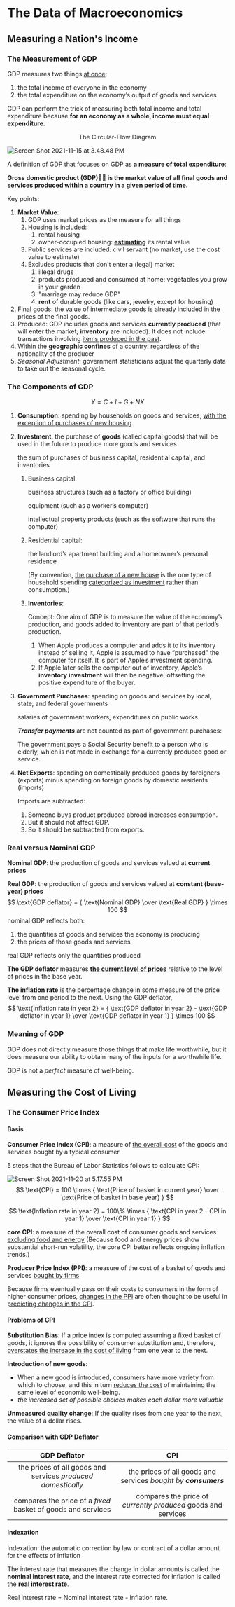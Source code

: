 # The Data of Macroeconomics

## Measuring a Nation's Income

### The Measurement of GDP

GDP measures two things <u>at once</u>:

1. the total income of everyone in the economy
2. the total expenditure on the economy’s output of goods and services

GDP can perform the trick of measuring both total income and total expenditure because **for an economy as a whole, income must equal expenditure**.

<center>The Circular-Flow Diagram</center>

![Screen Shot 2021-11-15 at 3.48.48 PM](The%20Data%20of%20Macroeconomics.assets/Screen%20Shot%202021-11-15%20at%203.48.48%20PM.png)

A definition of GDP that focuses on GDP as **a measure of total expenditure**:

**Gross domestic product (GDP) is the market value of all final goods and services produced within a country in a given period of time.**

Key points:

1. **Market Value**:
    1. GDP uses market prices as the measure for all things
    2. Housing is included:
        1. rental housing
        2. owner-occupied housing: **<u>estimating</u>** its rental value
    3. Public services are included: civil servant (no market, use the cost value to estimate)
    4. Excludes products that don't enter a (legal) market
        1. illegal drugs
        2. products produced and consumed at home: vegetables you grow in your garden
        3. "marriage may reduce GDP"
        4. **rent** of durable goods (like cars, jewelry, except for housing)
2. Final goods: the value of intermediate goods is already included in the prices of the final goods.
3. Produced: GDP includes goods and services **currently produced** (that will enter the market; **inventory** are included). It does not include transactions involving <u>items produced in the past</u>.
4. Within the **geographic confines** of a country: regardless of the nationality of the producer
5. *Seasonal Adjustment*: government statisticians adjust the quarterly data to take out the seasonal cycle.

### The Components of GDP

$$
Y = C + I + G + NX
$$

1. **Consumption**: spending by households on goods and services, <u>with the exception of purchases of new housing</u>

2. **Investment**: the purchase of **goods** (called capital goods) that will be used in the future to produce more goods and services

    the sum of purchases of business capital, residential capital, and inventories

    1. Business capital:

        business structures (such as a factory or office building)

        equipment (such as a worker’s computer)

        intellectual property products (such as the software that runs the computer)

    2. Residential capital:

        the landlord’s apartment building and a homeowner’s personal residence

        (By convention, <u>the purchase of a new house</u> is the one type of household spending <u>categorized as investment</u> rather than consumption.)

    3. **Inventories**:

        Concept: One aim of GDP is to measure the value of the economy’s production, and goods added to inventory are part of that period’s production.

        1. When Apple produces a computer and adds it to its inventory instead of selling it, Apple is assumed to have “purchased” the computer for itself. It is part of Apple’s investment spending.
        2. If Apple later sells the computer out of inventory, Apple’s **inventory investment** will then be negative, offsetting the positive expenditure of the buyer.

3. **Government Purchases**: spending on goods and services by local, state, and federal governments

    salaries of government workers, expenditures on public works

    ***Transfer payments*** are not counted as part of government purchases:

    The government pays a Social Security benefit to a person who is elderly, which is not made in exchange for a currently produced good or service.

4. **Net Exports**: spending on domestically produced goods by foreigners (exports) minus spending on foreign goods by domestic residents (imports)

    Imports are subtracted:

    1. Someone buys product produced abroad increases consumption.
    2. But it should not affect GDP.
    3. So it should be subtracted from exports.

### Real versus Nominal GDP

**Nominal GDP**: the production of goods and services valued at **current prices**

**Real GDP**: the production of goods and services valued at **constant (base-year) prices**
$$
\text{GDP deflator} = { \text{Nominal GDP} \over \text{Real GDP} } \times 100
$$
nominal GDP reflects both:

1. the quantities of goods and services the economy is producing
2. the prices of those goods and services

real GDP reflects only the quantities produced

**The GDP deflator** measures **<u>the current level of prices</u>** relative to the level of prices in the base year.

**The inflation rate** is the percentage change in some measure of the price level from one period to the next. Using the GDP deflator,
$$
\text{Inflation rate in year 2} = { \text{GDP deflator in year 2} - \text{GDP deflator in year 1} \over \text{GDP deflator in year 1} } \times 100
$$

### Meaning of GDP

GDP does not directly measure those things that make life worthwhile, but it does measure our ability to obtain many of the inputs for a worthwhile life.

GDP is not a *perfect* measure of well-being.

## Measuring the Cost of Living

### The Consumer Price Index

#### Basis

**Consumer Price Index (CPI)**: a measure of <u>the overall cost</u> of the goods and services bought by a typical consumer

5 steps that the Bureau of Labor Statistics follows to calculate CPI:

![Screen Shot 2021-11-20 at 5.17.55 PM](The%20Data%20of%20Macroeconomics.assets/Screen%20Shot%202021-11-20%20at%205.17.55%20PM.png)
$$
\text{CPI} = 100 \times { \text{Price of basket in current year} \over \text{Price of basket in base year} }
$$

$$
\text{Inflation rate in year 2} = 100\% \times { \text{CPI in year 2 - CPI in year 1} \over \text{CPI in year 1} }
$$

**core CPI**: a measure of the overall cost of consumer goods and services <u>excluding food and energy</u>  (Because food and energy prices show substantial short-run volatility, the core CPI better reflects ongoing inflation trends.)

**Producer Price Index (PPI)**: a measure of the cost of a basket of goods and services <u>bought by firms</u>

Because firms eventually pass on their costs to consumers in the form of higher consumer prices, <u>changes in the PPI</u> are often thought to be useful in <u>predicting changes in the CPI</u>.

#### Problems of CPI

**Substitution Bias**: If a price index is computed assuming a fixed basket of goods, it ignores the possibility of consumer substitution and, therefore, <u>overstates the increase in the cost of living</u> from one year to the next.

**Introduction of new goods**: 

- When a new good is introduced, consumers have more variety from which to choose, and this in turn <u>reduces the cost</u> of maintaining the same level of economic well-being.
- *the increased set of possible choices makes each dollar more valuable*

**Unmeasured quality change**: If the quality rises from one year to the next, the value of a dollar rises.

#### Comparison with GDP Deflator

|                         GDP Deflator                         |                             CPI                              |
| :----------------------------------------------------------: | :----------------------------------------------------------: |
| the prices of all goods and services *produced domestically* | the prices of all goods and services *bought by **consumers*** |
| compares the price of a *fixed* basket of goods and services | compares the price of *currently produced* goods and services |

#### Indexation

Indexation: the automatic correction by law or contract of a dollar amount for the effects of inflation

The interest rate that measures the change in dollar amounts is called the **nominal interest rate**, and the interest rate corrected for inflation is called the **real interest rate**.

Real interest rate = Nominal interest rate - Inflation rate.
